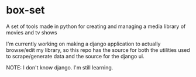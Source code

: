 # box-set
A set of tools made in python for creating and managing a media library of movies and tv shows

I'm currently working on making a django application to actually browse/edit my library, so this repo 
has the source for both the utilities used to scrape/generate data and the source for the django ui.

NOTE: I don't know django. I'm still learning.
